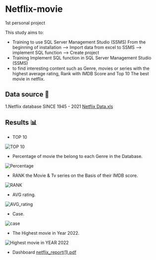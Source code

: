# Netflix-movie
1st personal project

This study aims to:

- Training to use SQL Server Management Studio (SSMS) From the beginning of installation --> Import data from excel to SSMS --> implement SQL function --> Create project 
- Training Implement SQL function in SQL Server Management Studio (SSMS) 
- to find interesting content such as Genre, movies or series with the highest average rating, Rank with IMDB Score and Top 10 The best movie in netflix.

## Data source 📁

1.Netflix database SINCE 1945 - 2021 [Netflix Data.xls](https://github.com/kwatcharapong2543/Netflix-movie/files/14229613/Netflix.Data.xls)

## Results 📊


- TOP 10

![TOP 10](https://github.com/kwatcharapong2543/Netflix-movie/assets/158846091/36c7927d-8b02-4a32-af2a-3184b6ec1865)


- Percentage of movie the belong to each Genre in the Database.

![Percentage](https://github.com/kwatcharapong2543/Netflix-movie/assets/158846091/3ca27f81-a619-4f60-8e3d-603679d3e35b)


- RANK the Movie & Tv series on the Basis of their IMDB score.

![RANK](https://github.com/kwatcharapong2543/Netflix-movie/assets/158846091/eed7c564-b7d1-47eb-aa88-9de57074692c)


- AVG rating.

![AVG_rating](https://github.com/kwatcharapong2543/Netflix-movie/assets/158846091/e25e82bf-877b-43e1-8803-fd8b1a1e3198)


- Case.

![case](https://github.com/kwatcharapong2543/Netflix-movie/assets/158846091/2df5a7cf-995e-47d0-b822-a836e2222b39)


- The Highest movie in Year 2022.

![Highest movie in YEAR 2022](https://github.com/kwatcharapong2543/Netflix-movie/assets/158846091/b89f45e0-70b3-4cb7-9b96-32f01e9fef22)

- Dashboard
[netflix_report(1).pdf](https://github.com/kwatcharapong2543/Netflix-movie/files/14486061/netflix_report.1.pdf)


